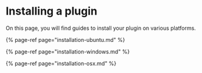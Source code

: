 # Installing a plugin

On this page, you will find guides to install your plugin on various platforms.

{% page-ref page="installation-ubuntu.md" %}

{% page-ref page="installation-windows.md" %}

{% page-ref page="installation-osx.md" %}


